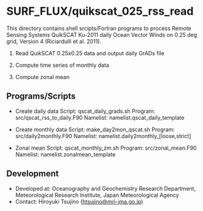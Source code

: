 SURF_FLUX/quikscat_025_rss_read
========

This directory contains shell srcipts/Fortran programs to process
 Remote Sensing Systems QuikSCAT Ku-2011 daily Ocean Vector Winds
 on 0.25 deg grid, Version 4 (Riciardulli et al. 2011).

  1. Read QuikSCAT 0.25x0.25 data and output daily GrADs file

  2. Compute time series of monthly data

  3. Compute zonal mean


Programs/Scripts
--------
 
  * Create daily data
     Script:   qscat_daily_grads.sh
     Program:  src/qscat_rss_to_daily.F90
     Namelist: namelist.qscat_daily_template

  * Create monthly data
     Script:   make_day2mon_qscat.sh
     Program:  src/daily2monthly.F90
     Namelist: namelist.daily2monthly_[loose,strict]

  * Zonal mean
     Script:   qscat_monthly_zm.sh
     Program:  src/zonal_mean.F90
     Namelist: namelist.zonalmean_template


Development
--------

  * Developed at: Oceanography and Geochemistry Research Department,
                  Meteorological Research Institute,
                  Japan Meteorological Agency
  * Contact: Hiroyuki Tsujino (htsujino@mri-jma.go.jp)
